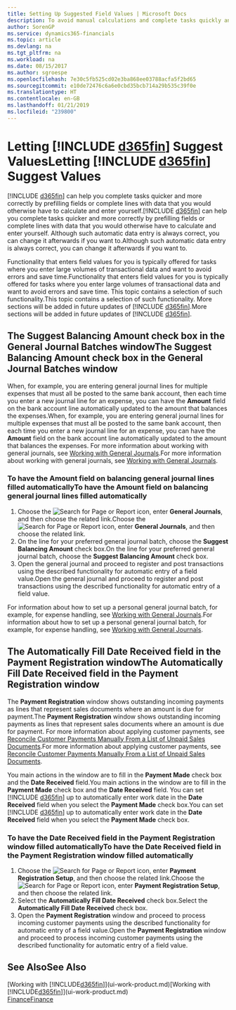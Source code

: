 ```yaml
---
title: Setting Up Suggested Field Values | Microsoft Docs
description: To avoid manual calculations and complete tasks quickly and accurately, you can set up automatic data entry so that Business Central fills in selected fields.
author: SorenGP
ms.service: dynamics365-financials
ms.topic: article
ms.devlang: na
ms.tgt_pltfrm: na
ms.workload: na
ms.date: 08/15/2017
ms.author: sgroespe
ms.openlocfilehash: 7e30c5fb525cd02e3ba868ee03788acfa5f2bd65
ms.sourcegitcommit: e10de72476c6a6e0cbd35bcb714a29b535c39f0e
ms.translationtype: HT
ms.contentlocale: en-GB
ms.lasthandoff: 01/21/2019
ms.locfileid: "239800"
---
```

# <a name="letting-include-d365finincludesd365finmdmd-suggest-values"></a><span data-ttu-id="bd4df-103">Letting [!INCLUDE [d365fin](includes/d365fin_md.md)] Suggest Values</span><span class="sxs-lookup"><span data-stu-id="bd4df-103">Letting [!INCLUDE [d365fin](includes/d365fin_md.md)] Suggest Values</span></span>
<span data-ttu-id="bd4df-104">[!INCLUDE [d365fin](includes/d365fin_md.md)] can help you complete tasks quicker and more correctly by prefilling fields or complete lines with data that you would otherwise have to calculate and enter yourself.</span><span class="sxs-lookup"><span data-stu-id="bd4df-104">[!INCLUDE [d365fin](includes/d365fin_md.md)] can help you complete tasks quicker and more correctly by prefilling fields or complete lines with data that you would otherwise have to calculate and enter yourself.</span></span> <span data-ttu-id="bd4df-105">Although such automatic data entry is always correct, you can change it afterwards if you want to.</span><span class="sxs-lookup"><span data-stu-id="bd4df-105">Although such automatic data entry is always correct, you can change it afterwards if you want to.</span></span>

<span data-ttu-id="bd4df-106">Functionality that enters field values for you is typically offered for tasks where you enter large volumes of transactional data and want to avoid errors and save time.</span><span class="sxs-lookup"><span data-stu-id="bd4df-106">Functionality that enters field values for you is typically offered for tasks where you enter large volumes of transactional data and want to avoid errors and save time.</span></span> <span data-ttu-id="bd4df-107">This topic contains a selection of such functionality.</span><span class="sxs-lookup"><span data-stu-id="bd4df-107">This topic contains a selection of such functionality.</span></span> <span data-ttu-id="bd4df-108">More sections will be added in future updates of [!INCLUDE [d365fin](includes/d365fin_md.md)].</span><span class="sxs-lookup"><span data-stu-id="bd4df-108">More sections will be added in future updates of [!INCLUDE [d365fin](includes/d365fin_md.md)].</span></span>

## <a name="the-suggest-balancing-amount-check-box-in-the-general-journal-batches-window"></a><span data-ttu-id="bd4df-109">The **Suggest Balancing Amount** check box in the **General Journal Batches** window</span><span class="sxs-lookup"><span data-stu-id="bd4df-109">The **Suggest Balancing Amount** check box in the **General Journal Batches** window</span></span>
<span data-ttu-id="bd4df-110">When, for example, you are entering general journal lines for multiple expenses that must all be posted to the same bank account, then each time you enter a new journal line for an expense, you can have the **Amount** field on the bank account line automatically updated to the amount that balances the expenses.</span><span class="sxs-lookup"><span data-stu-id="bd4df-110">When, for example, you are entering general journal lines for multiple expenses that must all be posted to the same bank account, then each time you enter a new journal line for an expense, you can have the **Amount** field on the bank account line automatically updated to the amount that balances the expenses.</span></span> <span data-ttu-id="bd4df-111">For more information about working with general journals, see [Working with General Journals](ui-work-general-journals.md).</span><span class="sxs-lookup"><span data-stu-id="bd4df-111">For more information about working with general journals, see [Working with General Journals](ui-work-general-journals.md).</span></span>

### <a name="to-have-the-amount-field-on-balancing-general-journal-lines-filled-automatically"></a><span data-ttu-id="bd4df-112">To have the **Amount** field on balancing general journal lines filled automatically</span><span class="sxs-lookup"><span data-stu-id="bd4df-112">To have the **Amount** field on balancing general journal lines filled automatically</span></span>
1. <span data-ttu-id="bd4df-113">Choose the ![Search for Page or Report](media/ui-search/search_small.png "Search for Page or Report icon") icon, enter **General Journals**, and then choose the related link.</span><span class="sxs-lookup"><span data-stu-id="bd4df-113">Choose the ![Search for Page or Report](media/ui-search/search_small.png "Search for Page or Report icon") icon, enter **General Journals**, and then choose the related link.</span></span>
2. <span data-ttu-id="bd4df-114">On the line for your preferred general journal batch, choose the **Suggest Balancing Amount** check box.</span><span class="sxs-lookup"><span data-stu-id="bd4df-114">On the line for your preferred general journal batch, choose the **Suggest Balancing Amount** check box.</span></span>
3. <span data-ttu-id="bd4df-115">Open the general journal and proceed to register and post transactions using the described functionality for automatic entry of a field value.</span><span class="sxs-lookup"><span data-stu-id="bd4df-115">Open the general journal and proceed to register and post transactions using the described functionality for automatic entry of a field value.</span></span>       

<span data-ttu-id="bd4df-116">For information about how to set up a personal general journal batch, for example, for expense handling, see [Working with General Journals](ui-work-general-journals.md).</span><span class="sxs-lookup"><span data-stu-id="bd4df-116">For information about how to set up a personal general journal batch, for example, for expense handling, see [Working with General Journals](ui-work-general-journals.md).</span></span>

## <a name="the-automatically-fill-date-received-field-in-the-payment-registration-window"></a><span data-ttu-id="bd4df-117">The **Automatically Fill Date Received** field in the **Payment Registration** window</span><span class="sxs-lookup"><span data-stu-id="bd4df-117">The **Automatically Fill Date Received** field in the **Payment Registration** window</span></span>
<span data-ttu-id="bd4df-118">The **Payment Registration** window shows outstanding incoming payments as lines that represent sales documents where an amount is due for payment.</span><span class="sxs-lookup"><span data-stu-id="bd4df-118">The **Payment Registration** window shows outstanding incoming payments as lines that represent sales documents where an amount is due for payment.</span></span> <span data-ttu-id="bd4df-119">For more information about applying customer payments, see [Reconcile Customer Payments Manually From a List of Unpaid Sales Documents](receivables-how-reconcile-customer-payments-list-unpaid-sales-documents.md).</span><span class="sxs-lookup"><span data-stu-id="bd4df-119">For more information about applying customer payments, see [Reconcile Customer Payments Manually From a List of Unpaid Sales Documents](receivables-how-reconcile-customer-payments-list-unpaid-sales-documents.md).</span></span>

<span data-ttu-id="bd4df-120">You main actions in the window are to fill in the **Payment Made** check box and the **Date Received** field.</span><span class="sxs-lookup"><span data-stu-id="bd4df-120">You main actions in the window are to fill in the **Payment Made** check box and the **Date Received** field.</span></span> <span data-ttu-id="bd4df-121">You can set [!INCLUDE [d365fin](includes/d365fin_md.md)] up to automatically enter work date in the **Date Received** field when you select the **Payment Made** check box.</span><span class="sxs-lookup"><span data-stu-id="bd4df-121">You can set [!INCLUDE [d365fin](includes/d365fin_md.md)] up to automatically enter work date in the **Date Received** field when you select the **Payment Made** check box.</span></span>

### <a name="to-have-the-date-received-field-in-the-payment-registration-window-filled-automatically"></a><span data-ttu-id="bd4df-122">To have the **Date Received** field in the **Payment Registration** window filled automatically</span><span class="sxs-lookup"><span data-stu-id="bd4df-122">To have the **Date Received** field in the **Payment Registration** window filled automatically</span></span>
1. <span data-ttu-id="bd4df-123">Choose the ![Search for Page or Report](media/ui-search/search_small.png "Search for Page or Report icon") icon, enter **Payment Registration Setup**, and then choose the related link.</span><span class="sxs-lookup"><span data-stu-id="bd4df-123">Choose the ![Search for Page or Report](media/ui-search/search_small.png "Search for Page or Report icon") icon, enter **Payment Registration Setup**, and then choose the related link.</span></span>
2. <span data-ttu-id="bd4df-124">Select the **Automatically Fill Date Received** check box.</span><span class="sxs-lookup"><span data-stu-id="bd4df-124">Select the **Automatically Fill Date Received** check box.</span></span>
3. <span data-ttu-id="bd4df-125">Open the **Payment Registration** window and proceed to process incoming customer payments using the described functionality for automatic entry of a field value.</span><span class="sxs-lookup"><span data-stu-id="bd4df-125">Open the **Payment Registration** window and proceed to process incoming customer payments using the described functionality for automatic entry of a field value.</span></span>

## <a name="see-also"></a><span data-ttu-id="bd4df-126">See Also</span><span class="sxs-lookup"><span data-stu-id="bd4df-126">See Also</span></span>
<span data-ttu-id="bd4df-127">[Working with [!INCLUDE[d365fin](includes/d365fin_md.md)]](ui-work-product.md)</span><span class="sxs-lookup"><span data-stu-id="bd4df-127">[Working with [!INCLUDE[d365fin](includes/d365fin_md.md)]](ui-work-product.md)</span></span>  
[<span data-ttu-id="bd4df-128">Finance</span><span class="sxs-lookup"><span data-stu-id="bd4df-128">Finance</span></span>](finance.md)
